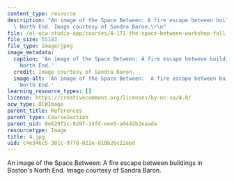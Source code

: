 ```yaml
---
content_type: resource
description: "An image of the Space Between: A fire escape between buildings in Boston's\
  \ North End. Image courtesy of Sandra Baron.\r\n"
file: /ol-ocw-studio-app/courses/4-171-the-space-between-workshop-fall-2004/c4e346c5301c977d822ed10b26c22aed_4.jpg
file_size: 55183
file_type: image/jpeg
image_metadata:
  caption: 'An image of the Space Between: A fire escape between buildings in Boston''s
    North End.'
  credit: Image courtesy of Sandra Baron.
  image-alt: 'An image of the Space Between:  A fire escape between buildings in Boston''s
    North End.'
learning_resource_types: []
license: https://creativecommons.org/licenses/by-nc-sa/4.0/
ocw_type: OCWImage
parent_title: References
parent_type: CourseSection
parent_uid: 8e629f2c-820f-14fd-eee5-a9442b2eaada
resourcetype: Image
title: 4.jpg
uid: c4e346c5-301c-977d-822e-d10b26c22aed
---
```

An image of the Space Between: A fire escape between buildings in Boston's North End. Image courtesy of Sandra Baron.
